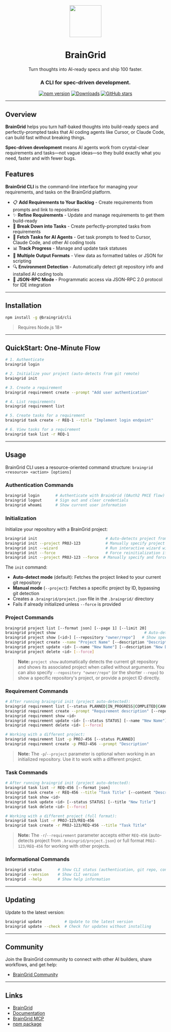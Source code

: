 <div align="center">
<img src="https://www.braingrid.ai/logos/braingrid-symbol-800.png" width="100"/>
  <h1>BrainGrid</h1>

  <p>Turn thoughts into AI-ready specs and ship 100 faster.</p>
  <h3>A CLI for spec-driven development.</h3>

[![npm version](https://img.shields.io/npm/v/@braingrid/cli.svg?color=blue&logo=npm)](https://www.npmjs.com/package/@braingrid/cli)
[![Downloads](https://img.shields.io/npm/dm/@braingrid/cli.svg?color=green)](https://www.npmjs.com/package/@braingrid/cli)
[![GitHub stars](https://img.shields.io/github/stars/BrainGridAI/braingrid?style=social)](https://github.com/BrainGridAI/braingrid)

</div>

---

## Overview

**BrainGrid** helps you turn half-baked thoughts into build-ready specs and perfectly-prompted tasks that AI coding agents like Cursor, or Claude Code, can build fast without breaking things.

**Spec-driven development** means AI agents work from crystal-clear requirements and tasks—not vague ideas—so they build exactly what you need, faster and with fewer bugs.

## Features

**BrainGrid CLI** is the command-line interface for managing your requirements, and tasks on the BrainGrid platform.

- 📋 **Add Requirements to Your Backlog** - Create requirements from prompts and link to repositories
- ✨ **Refine Requirements** - Update and manage requirements to get them build-ready
- 🎯 **Break Down into Tasks** - Create perfectly-prompted tasks from requirements
- 🤖 **Fetch Tasks for AI Agents** - Get task prompts to feed to Cursor, Claude Code, and other AI coding tools
- 📊 **Track Progress** - Manage and update task statuses
- 💾 **Multiple Output Formats** - View data as formatted tables or JSON for scripting
- 🔍 **Environment Detection** - Automatically detect git repository info and installed AI coding tools
- 🔌 **JSON-RPC Mode** - Programmatic access via JSON-RPC 2.0 protocol for IDE integration

---

## Installation

```bash
npm install -g @braingrid/cli
```

> Requires Node.js 18+

---

## QuickStart: One-Minute Flow

```bash
# 1. Authenticate
braingrid login

# 2. Initialize your project (auto-detects from git remote)
braingrid init

# 3. Create a requirement
braingrid requirement create --prompt "Add user authentication"

# 4. List requirements
braingrid requirement list

# 5. Create tasks for a requirement
braingrid task create -r REQ-1 --title "Implement login endpoint"

# 6. View tasks for a requirement
braingrid task list -r REQ-1
```

---

## Usage

BrainGrid CLI uses a resource-oriented command structure: `braingrid <resource> <action> [options]`

### Authentication Commands

```bash
braingrid login       # Authenticate with BrainGrid (OAuth2 PKCE flow)
braingrid logout      # Sign out and clear credentials
braingrid whoami      # Show current user information
```

### Initialization

Initialize your repository with a BrainGrid project:

```bash
braingrid init                              # Auto-detects project from git remote (owner/name)
braingrid init --project PROJ-123           # Manually specify project by ID (short ID or UUID)
braingrid init --wizard                     # Run interactive wizard with confirmation prompt
braingrid init --force                      # Force reinitialization if already initialized
braingrid init --project PROJ-123 --force  # Manually specify and force reinitialization
```

The `init` command:

- **Auto-detect mode** (default): Fetches the project linked to your current git repository
- **Manual mode** (`--project`): Fetches a specific project by ID, bypassing git detection
- Creates a `.braingrid/project.json` file in the `.braingrid/` directory
- Fails if already initialized unless `--force` is provided

### Project Commands

```bash
braingrid project list [--format json] [--page 1] [--limit 20]
braingrid project show                                       # Auto-detects project from current repo
braingrid project show [<id>] [--repository "owner/repo"]   # Show specific repo's project (--repo also works)
braingrid project create --name "Project Name" [--description "Description"] [--repositories "owner/repo,owner/repo2"]
braingrid project update <id> [--name "New Name"] [--description "New Description"]
braingrid project delete <id> [--force]
```

> **Note:** `project show` automatically detects the current git repository and shows its associated project when called without arguments. You can also specify `--repository "owner/repo"` (or the shorter `--repo`) to show a specific repository's project, or provide a project ID directly.

### Requirement Commands

```bash
# After running braingrid init (project auto-detected):
braingrid requirement list [--status PLANNED|IN_PROGRESS|COMPLETED|CANCELLED] [--format json]
braingrid requirement create --prompt "Requirement description" [--repositories "owner/repo"]
braingrid requirement show <id>
braingrid requirement update <id> [--status STATUS] [--name "New Name"]
braingrid requirement delete <id> [--force]

# Working with a different project:
braingrid requirement list -p PROJ-456 [--status PLANNED]
braingrid requirement create -p PROJ-456 --prompt "Description"
```

> **Note:** The `-p`/`--project` parameter is optional when working in an initialized repository. Use it to work with a different project.

### Task Commands

```bash
# After running braingrid init (project auto-detected):
braingrid task list -r REQ-456 [--format json]
braingrid task create -r REQ-456 --title "Task Title" [--content "Description"]
braingrid task show <id>
braingrid task update <id> [--status STATUS] [--title "New Title"]
braingrid task delete <id> [--force]

# Working with a different project (full format):
braingrid task list -r PROJ-123/REQ-456
braingrid task create -r PROJ-123/REQ-456 --title "Task Title"
```

> **Note:** The `-r`/`--requirement` parameter accepts either `REQ-456` (auto-detects project from `.braingrid/project.json`) or full format `PROJ-123/REQ-456` for working with other projects.

### Informational Commands

```bash
braingrid status       # Show CLI status (authentication, git repo, configuration)
braingrid --version    # Show CLI version
braingrid --help       # Show help information
```

---

## Updating

Update to the latest version:

```bash
braingrid update          # Update to the latest version
braingrid update --check  # Check for updates without installing
```

---

## Community

Join the BrainGrid community to connect with other AI builders, share workflows, and get help:

- [BrainGrid Community](https://www.braingrid.ai/community)

---

## Links

- [BrainGrid](https://www.braingrid.ai)
- [Documentation](https://docs.braingrid.ai)
- [BrainGrid MCP](https://docs.braingrid.ai/mcp-server/overview)
- [npm package](https://www.npmjs.com/package/@braingrid/cli)
